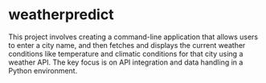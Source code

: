 # weatherpredict 
This project involves creating a command-line application that allows users to enter a city name, and then fetches and displays the current weather conditions like temperature and climatic conditions for that city using a weather API. The key focus is on API integration and data handling in a Python environment.
